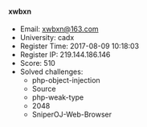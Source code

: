 #### xwbxn  

* Email: xwbxn@163.com  
* University: cadx  
* Register Time: 2017-08-09 10:18:03  
* Register IP: 219.144.186.146  
* Score: 510  
* Solved challenges: 
  * php-object-injection  
  * Source  
  * php-weak-type  
  * 2048  
  * SniperOJ-Web-Browser  
